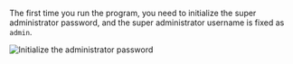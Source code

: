 The first time you run the program, you need to initialize the super administrator password, and the super administrator username is fixed as `admin`.

![Initialize the administrator password](/articles/projects/agileconfig/assets/init-admin-password.png)
